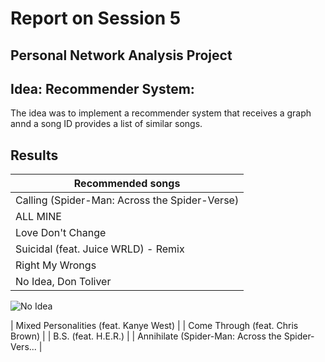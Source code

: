 # Report on Session 5

## Personal Network Analysis Project

## Idea: Recommender System:

The idea was to implement a recommender system that receives a graph annd a song ID provides a list of similar songs.

## Results

| Recommended songs |
| -----------|
| Calling (Spider-Man: Across the Spider-Verse) |
| ALL MINE |
| Love Don't Change |
| Suicidal (feat. Juice WRLD) - Remix |
| Right My Wrongs |
| No Idea, Don Toliver | 

![No Idea](https://github.com/Neilus03/Spotiflyers/assets/122691083/7a8c2ddb-8a0f-4175-8c5c-c4b544de413d)

| Mixed Personalities (feat. Kanye West) |
| Come Through (feat. Chris Brown) |
| B.S. (feat. H.E.R.) |
| Annihilate (Spider-Man: Across the Spider-Vers... |
